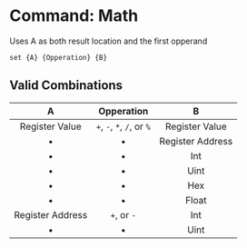 # Command: Math
Uses A as both result location and the first opperand
```fiber
set {A} {Opperation} {B}
```

## Valid Combinations
| A | Opperation | B |
|:-:|:-:|:-:|
| Register Value | ``+``, ``-``, ``*``, ``/``, or ``%`` | Register Value
| • | • | Register Address
| • | • | Int
| • | • | Uint
| • | • | Hex
| • | • | Float
| Register Address | ``+``, or ``-`` | Int
| • | • | Uint

